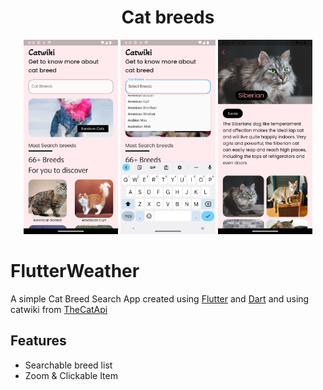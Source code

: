 <h1 align="center">Cat breeds</h1>


<p align="center">
<img src="./assets/images/1.png" width="30%"></img> 
<img src="./assets/images/2.png" width="30%"></img> 
<img src="./assets/images/3.png" width="30%"></img> 
</p>

# FlutterWeather

A simple Cat Breed Search App created using [Flutter](https://flutter.dev/) and [Dart](https://dart.dev/) and using catwiki from [TheCatApi](https://thecatapi.com/)

## Features
- Searchable breed list
- Zoom & Clickable Item